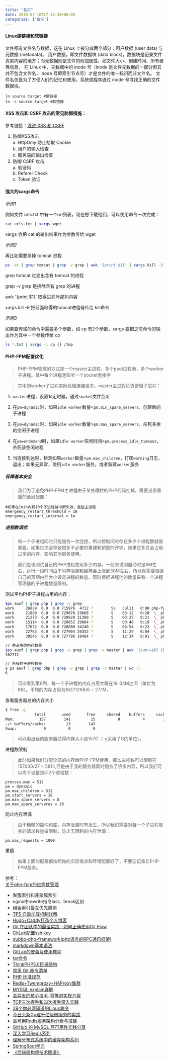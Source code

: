 ```yaml
---
title: "备忘"
date: 2018-07-10T17:13:30+08:00
categories: ["备忘"]
---
```

#### Linux硬链接和软链接  
文件都有文件名与数据，这在 Linux 上被分成两个部分：用户数据 (user data) 与元数据 (metadata)。
用户数据，即文件数据块 (data block)，数据块是记录文件真实内容的地方；而元数据则是文件的附加属性，如文件大小、创建时间、所有者等信息。
在 Linux 中，元数据中的 inode 号（inode 是文件元数据的一部分但其并不包含文件名，inode 号即索引节点号）才是文件的唯一标识而非文件名。
文件名仅是为了方便人们的记忆和使用，系统或程序通过 inode 号寻找正确的文件数据块。
```$bash
ln source target #硬链接
ln -s source target #软链接
```

#### XSS 攻击和 CSRF 攻击的常见防御措施：  
参考链接：<a href="https://github.com/dwqs/blog/issues/68" target="_blank">浅说 XSS 和 CSRF</a>
  1. 防御XSS攻击  
    a. HttpOnly 防止劫取 Cookie  
    b. 用户的输入检查  
    c. 服务端的输出检查  
  2. 防御 CSRF 攻击  
    a. 验证码  
    b. Referer Check  
    c. Token 验证  

#### 强大的xargs命令  

*示例1*

例如文件 urls.txt 中有一个url列表，现在想下载他们，可以使用命令一次完成：
```bash
cat urls.txt | xargs wget
```
xargs 会把 cat 的输出结果作为参数传给 wget

*示例2*
  
再比如需要杀掉 tomcat 进程
```bash
ps -ax | grep tomcat | grep -v grep | awk '{print $1}' | xargs kill -9
```
grep tomcat 过滤出含有 tomcat 的进程

grep -v grep 是排除含有 grep 的进程

awk '{print $1}' 取得进程号那列内容

xargs kill -9 把前面取得的tomcat进程号传给 kill命令

*示例3*
  
如果要传递的命令中需要多个参数，如 cp 有2个参数，xargs 要把之前命令的输出作为其中一个参数传给 cp
```bash
ls *.txt | xargs -i cp {} /tmp
```

#### PHP-FPM配置优化

> PHP-FPM管理的方式是一个master主进程，多个pool进程池，多个worker子进程。其中每个进程池监听一个socket套接字

> 其中的worker子进程实际处理连接请求，master主进程负责管理子进程：

1. `master`进程，设置1s定时器，通过`socket`文件监听

2. 在`pm=dynamic`时，如果`idle worker`数量<`pm.min_spare_servers`，创建新的子进程

3. 在`pm=dynamic`时，如果`idle worker`数量>`pm.max_spare_servers`，杀死多余的空闲子进程

4. 在`pm=ondemand`时，如果`idle worker`空闲时间>`pm.process_idle_timeout`，杀死该空闲进程

5. 当连接到达时，检测如果`worker`数量>`pm.max_children`，打印`warning`日志，退出；如果无异常，使用`idle worker`服务，或者新建`worker`服务

##### 保障基本安全

> 我们为了避免PHP-FPM主进程由于某些糟糕的PHP代码挂掉，需要设置重启的全局配置：
```
#如果在1min内有10个子进程被中断失效，重启主进程
emergency_restart_threshold = 10
emergency_restart_interval = 1m
```
##### 进程数调优

> 每一个子进程同时只能服务一次连接，所以控制同时存在多少个进程数就很重要，如果过少会导致很多不必要的重建和销毁的开销，如果过多又会占用过多的内存，影响其他服务使用。

> 我们应该测试自己的PHP进程使用多少内存，一般来说刚启动时是8M左右，运行一段时间由于内存泄漏和缓存会上涨到30M左右，所以你需要根据自己的预期内存大小设定进程的数量。同时根据进程池的数量来看一个进程管理器的子进程数量限制。

测试平均PHP子进程占用的内存：
```bash
$ps auxf | grep php | grep -v grep
work     26829  0.0  0.0 715976  4712 ?        Ss   Jul11   0:00 php-fpm: master process (./etc/php-fpm.conf)
work     21889  0.0  0.0 729076 29668 ?        S    03:12   0:20  \_ php-fpm: pool www         
work     21273  0.0  0.0 728928 31380 ?        S    03:25   0:21  \_ php-fpm: pool www         
work     15114  0.0  0.0 728052 29084 ?        S    03:40   0:19  \_ php-fpm: pool www         
work     17072  0.0  0.0 728800 34240 ?        S    03:54   0:22  \_ php-fpm: pool www         
work     22763  0.0  0.0 727904 20352 ?        S    11:29   0:04  \_ php-fpm: pool www         
work     38545  0.0  0.0 727796 19484 ?        S    12:34   0:01  \_ php-fpm: pool www

// 共占用的内存数量
$ps auxf | grep php | grep -v grep | grep -v master | awk '{sum+=$6} END {print sum}'
162712

// 所有的子进程数量
$ ps auxf | grep php | grep -v grep | grep -v master | wc -l 
6
```
> 可以看到第6列，每一个子进程的内存占用大概在19-34M之间（单位为KB）。平均的内存占用为162712KB/6 = 27.1M。

查看服务器总的内存大小
```bash
$ free -g
             total       used       free     shared    buffers     cached
Mem:           157        141         15          0          4        123
-/+ buffers/cache:         13        143
Swap:            0          0          0
```
> 可以看出我的服务器总得内存大小是157G（-g采用了G的单位）。

进程数限制
> 此时如果我们分配全部的内存给PHP-FPM使用，那么进程数可以限制在157000/27 = 5814,但是由于我的服务器同时服务了很多内容，所以我们可以向下调整到512个进程数：
```
process.max = 512
pm = dynamic
pm.max_children = 512
pm.start_servers = 16
pm.min_spare_servers = 8
pm.max_spare_serveres = 30
```
防止内存泄漏
> 由于糟糕的插件和库，内存泄漏时有发生，所以我们需要对每一个子进程服务的请求数量做限制，防止无限制的内存泄漏：
```
pm.max_requests = 1000
```
重启
> 如果上面的配置都按照你的实际需求和环境配置好了，不要忘记重启PHP-FPM服务。

参考：  
[关于php-fpm的进程数管理](http://www.php.cn/php-weizijiaocheng-406483.html)

* 聚簇索引和非聚簇索引
* nginx中rewrite指令last、break区别
* 组合索引最左优先原则
* <a href="http://www.php.cn/php-weizijiaocheng-383032.html" target="_blank">TP5 自动加载机制详解</a>
* <a href="https://my.oschina.net/EIKPE2lvl3wigMQG/blog/1832646" target="_blank">Hugo+Caddy打造个人博客</a>
* <a href="http://www.cnblogs.com/cnblogsfans/p/5075073.html" target="_blank">Git 在团队中的最佳实践--如何正确使用Git Flow</a>
* <a href="https://www.cnblogs.com/hafiz/p/8146324.html" target="_blank">GitLab配置ssh key</a>
* <a href="https://github.com/dubbo/dubbo-php-framework" target="_blank">dubbo-php-framework(php语言的RPC通讯框架)</a>
* <a href="https://www.jianshu.com/p/191d1e21f7ed" target="_blank">markdown基本语法</a>
* <a href="https://yq.aliyun.com/articles/74395" target="_blank">GitLab的安装及使用教程</a>
* <a href="http://man.linuxde.net/tar" target="_blank">tar命令</a>
* <a href="https://www.kancloud.cn/manual/thinkphp5/118008" target="_blank">ThinkPHP5.0目录结构</a>
* <a href="http://www.ruanyifeng.com/blog/2015/12/git-cheat-sheet.html" target="_blank">常用 Git 命令清单</a>
* <a href="https://psr.phphub.org" target="_blank">PHP 标准规范</a>
* <a href="https://blog.csdn.net/shmilychan/article/details/73433804" target="_blank">Redis+Twemproxy+HAProxy集群</a>
* <a href="https://blog.csdn.net/zhuxineli/article/details/14455029" target="_blank">MYSQL explain详解</a>
* <a href="http://825635381.iteye.com/blog/2276077" target="_blank">高并发的核心技术-幂等的实现方案</a>
* <a href="https://www.jianshu.com/p/a4beee06220c" target="_blank">TCP三次握手和四次挥手深入实践</a>
* <a href="https://github.com/dwqs/blog/issues/24" target="_blank">29个你必须知道的Linux命令</a>
* <a href="https://36kr.com/p/5073181.html" target="_blank">今日头条Go建千亿级微服务的实践</a>
* <a href="http://www.cnblogs.com/xuning/p/8464625.html" target="_blank">高可用Redis服务架构分析与搭建</a>
* <a href="https://www.oschina.net/translate/mysql-high-availability-at-github" target="_blank">GitHub 的 MySQL 高可用性实践分享</a>
* <a href="https://www.cnblogs.com/kismetv/p/8654978.html" target="_blank">深入学习Redis系列</a>
* <a href="https://juejin.im/post/5b45cee0e51d45194b18cdbc" target="_blank">理解分布式系统中的缓存架构系列</a>
* <a href="https://www.itcodemonkey.com/article/7191.html" target="_blank">SpringBoot学习</a>
* <a href="https://github.com/xingshaocheng/architect-awesome" target="_blank">《后端架构师技术图谱》</a>

